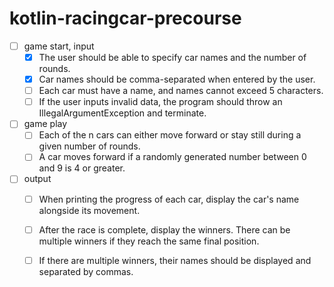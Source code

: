 # kotlin-racingcar-precourse

- [ ] game start, input
  - [x] The user should be able to specify car names and the number of rounds.
  - [x] Car names should be comma-separated when entered by the user.
  - [ ] Each car must have a name, and names cannot exceed 5 characters.
  - [ ] If the user inputs invalid data, the program should throw an IllegalArgumentException and terminate.

- [ ] game play
  - [ ] Each of the n cars can either move forward or stay still during a given number of rounds.
  - [ ] A car moves forward if a randomly generated number between 0 and 9 is 4 or greater.

- [ ] output
  - [ ] When printing the progress of each car, display the car's name alongside its movement.
  - [ ] After the race is complete, display the winners. There can be multiple winners if they reach the same final position.
  - [ ] If there are multiple winners, their names should be displayed and separated by commas.


